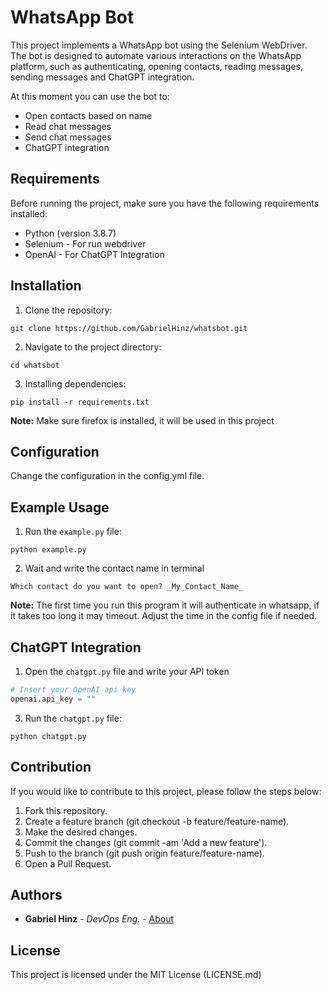 # WhatsApp Bot

This project implements a WhatsApp bot using the Selenium WebDriver. The bot is designed to automate various interactions on the WhatsApp platform, such as authenticating, opening contacts, reading messages, sending messages and ChatGPT integration.

At this moment you can use the bot to:

- Open contacts based on name
- Read chat messages
- Send chat messages
- ChatGPT integration

## Requirements

Before running the project, make sure you have the following requirements installed:

- Python (version 3.8.7)
- Selenium - For run webdriver
- OpenAI - For ChatGPT Integration

## Installation

1. Clone the repository:

  ```shell
  git clone https://github.com/GabrielHinz/whatsbot.git 
  ```
   
2. Navigate to the project directory:

  ```shell
  cd whatsbot
  ```

3. Installing dependencies:

  ```shell
  pip install -r requirements.txt
  ``` 
  
 **Note:** Make sure firefox is installed, it will be used in this project
   
## Configuration
 Change the configuration in the config.yml file.

## Example Usage
1. Run the `example.py` file:
  
  ```shell
  python example.py
  ```
 
 2. Wait and write the contact name in terminal

  ```
  Which contact do you want to open? _My_Contact_Name_
  ```
  
  **Note:** The first time you run this program it will authenticate in whatsapp, if it takes too long it may timeout. Adjust the time in the config file if needed.
  
## ChatGPT Integration
1. Open the `chatgpt.py` file and write your API token
  ```python
  # Insert your OpenAI api key
  openai.api_key = "" 
  ```
3. Run the `chatgpt.py` file:

  ```shell
  python chatgpt.py
  ```
  
## Contribution
If you would like to contribute to this project, please follow the steps below:

1. Fork this repository.
2. Create a feature branch (git checkout -b feature/feature-name).
3. Make the desired changes.
4. Commit the changes (git commit -am 'Add a new feature').
5. Push to the branch (git push origin feature/feature-name).
6. Open a Pull Request.

## Authors
- **Gabriel Hinz** - *DevOps Eng.* -
    [About](https://gabriel.legendproject.com.br/)
    
## License
This project is licensed under the MIT License (LICENSE.md)
